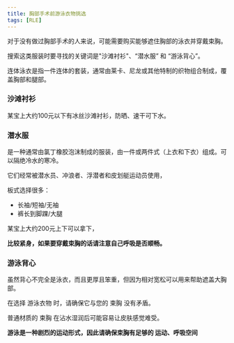 ```yaml
---
title: 胸部手术前游泳衣物挑选
tags: [RLE]
---
```


对于没有做过胸部手术的人来说，可能需要购买能够遮住胸部的泳衣并穿戴束胸。

搜索这类服装时要寻找的关键词是"沙滩衬衫"、“潜水服” 和 “游泳背心”。

连体泳衣是指一件连体的套装，通常由莱卡、尼龙或其他特制的织物组合制成，覆盖胸部和腿部。

### 沙滩衬衫

某宝上大约100元以下有冰丝沙滩衬衫，防晒、速干可下水。

### 潜水服

是一种通常由氯丁橡胶泡沫制成的服装，由一件或两件式（上衣和下衣）组成。可以隔绝冷水的寒冷。

它们经常被潜水员、冲浪者、浮潜者和皮划艇运动员使用，

板式选择很多：

- 长袖/短袖/无袖
- 裤长到脚踝/大腿

某宝上大约200元上下可以拿下，

**比较紧身，如果要穿戴束胸的话请注意自己呼吸是否顺畅。**

### 游泳背心

虽然背心不完全是泳衣，而且更厚且笨重，但因为相对宽松可以用来帮助遮盖大胸部。

在选择 游泳衣物 时，请确保它与您的 束胸 没有矛盾。

普通材质的 束胸 在沾水湿润后可能容易让皮肤感觉难受。

**游泳是一种剧烈的运动形式，因此请确保束胸有足够的 运动、呼吸空间**
